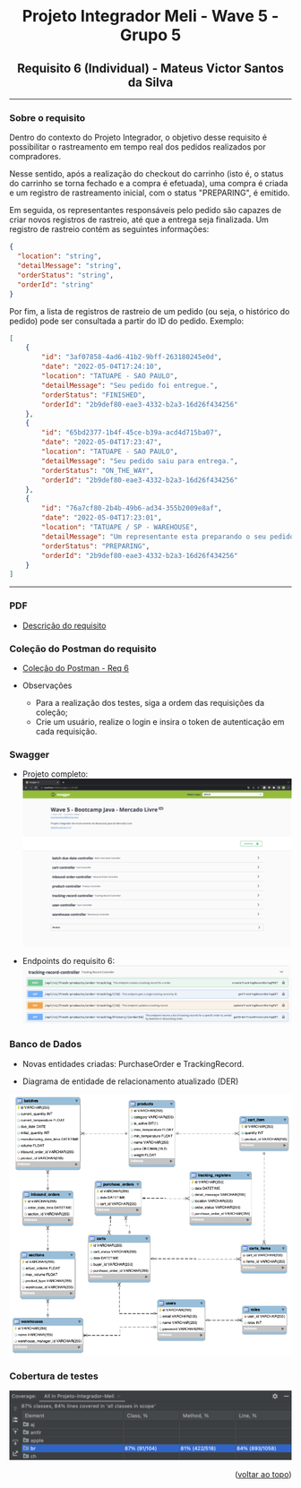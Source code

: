 <!-- PROJECT LOGO -->
<br />
<div align="center">
  <h1 align="center">Projeto Integrador Meli - Wave 5 - Grupo 5</h1>
    <h2 align="center">Requisito 6 (Individual) - Mateus Victor Santos da Silva</h2>
</div>

---

### Sobre o requisito
Dentro do contexto do Projeto Integrador, o objetivo desse requisito é possibilitar o rastreamento em tempo real dos pedidos realizados por compradores.

Nesse sentido, após a realização do checkout do carrinho (isto é, o status do carrinho se torna fechado e a compra é efetuada), uma compra é criada e um registro de rastreamento inicial, com o status "PREPARING", é emitido.

Em seguida, os representantes responsáveis pelo pedido são capazes de criar novos registros de rastreio, até que a entrega seja finalizada. Um registro de rastreio contém as seguintes informações:

```json
{
  "location": "string",
  "detailMessage": "string",
  "orderStatus": "string",
  "orderId": "string"
}
```

Por fim, a lista de registros de rastreio de um pedido (ou seja, o histórico do pedido) pode ser consultada a partir do ID do pedido. Exemplo:
```json
[
    {
        "id": "3af07858-4ad6-41b2-9bff-263180245e0d",
        "date": "2022-05-04T17:24:10",
        "location": "TATUAPE - SAO PAULO",
        "detailMessage": "Seu pedido foi entregue.",
        "orderStatus": "FINISHED",
        "orderId": "2b9def80-eae3-4332-b2a3-16d26f434256"
    },
    {
        "id": "65bd2377-1b4f-45ce-b39a-acd4d715ba07",
        "date": "2022-05-04T17:23:47",
        "location": "TATUAPE - SAO PAULO",
        "detailMessage": "Seu pedido saiu para entrega.",
        "orderStatus": "ON_THE_WAY",
        "orderId": "2b9def80-eae3-4332-b2a3-16d26f434256"
    },
    {
        "id": "76a7cf80-2b4b-49b6-ad34-355b2009e8af",
        "date": "2022-05-04T17:23:01",
        "location": "TATUAPE / SP - WAREHOUSE",
        "detailMessage": "Um representante esta preparando o seu pedido.",
        "orderStatus": "PREPARING",
        "orderId": "2b9def80-eae3-4332-b2a3-16d26f434256"
    }
]
```
---

### PDF
* [Descrição do requisito](requisito6/Requisito_6_Mateus_Victor.pdf)

### Coleção do Postman do requisito
* [Coleção do Postman - Req 6](requisito6/req6.postman_collection.json)

* Observações
    - Para a realização dos testes, siga a ordem das requisições da coleção;
    - Crie um usuário, realize o login e insira o token de autenticação em cada requisição.

### Swagger

* Projeto completo:
  ![Swagger do projeto completo (com o requisito individual) (DER)](requisito6/swagger-projeto-final.png)

* Endpoints do requisito 6:
  ![Endpoints do requisito 6](requisito6/swagger-requisito6.png)


### Banco de Dados

* Novas entidades criadas: PurchaseOrder e TrackingRecord.

* Diagrama de entidade de relacionamento atualizado (DER)

![Diagrama de entidade de relacionamento (DER)](requisito6/requisito6-final-der.png)


### Cobertura de testes

![Cobertura de testes](requisito6/requisito6-coverage.png)

<p align="right">(<a href="#top">voltar ao topo</a>)</p>
